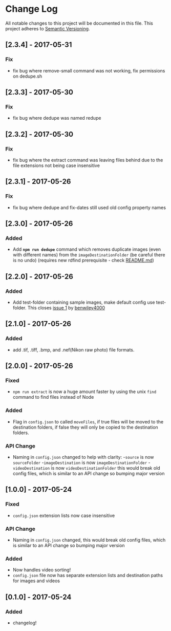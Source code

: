 # Change Log
All notable changes to this project will be documented in this file.
This project adheres to [Semantic Versioning](http://semver.org/).

## [2.3.4] - 2017-05-31
### Fix
- fix bug where remove-small command was not working, fix permissions on dedupe.sh


## [2.3.3] - 2017-05-30
### Fix
- fix bug where dedupe was named redupe


## [2.3.2] - 2017-05-30
### Fix
- fix bug where the extract command was leaving files behind due to the file extensions not being case insensitive


## [2.3.1] - 2017-05-26
### Fix
- fix bug where dedupe and fix-dates still used old config property names

## [2.3.0] - 2017-05-26
### Added
- Add **`npm run dedupe`** command which removes duplicate images (even with different names) from the `imageDestinationFolder` (be careful there is no undo) (requires new rdfind prerequisite - check [README.md](README.md))

## [2.2.0] - 2017-05-26
### Added
- Add test-folder containing sample images, make default config use test-folder.
This closes [issue 1](https://github.com/AlexBezuska/archival/issues/1) by [benwiley4000](https://github.com/benwiley4000)

## [2.1.0] - 2017-05-26
### Added
- add .tif, .tiff, .bmp, and .nef(Nikon raw photo) file formats.

## [2.0.0] - 2017-05-26
### Fixed
- `npm run extract` is now a huge amount faster by using the unix `find` command to find files instead of Node
### Added
- Flag in `config.json` to called `moveFiles`, if true files will be moved to the destination folders, if false they will only be copied to the destination folders.
### API Change
- Naming in `config.json` changed to help with clarity:
  -`source` is now `sourceFolder`
  -`imageDestination` is now `imageDestinationFolder`
  -`videoDestination` is now `videoDestinationFolder`
  this would break old config files, which is similar to an API change so bumping major version

## [1.0.0] - 2017-05-24
### Fixed
- `config.json` extension lists now case insensitive
### API Change
- Naming in `config.json` changed, this would break old config files, which is similar to an API change so bumping major version

### Added
- Now handles video sorting!
- `config.json` file now has separate extension lists and destination paths for images and videos


## [0.1.0] - 2017-05-24

### Added
- changelog!
